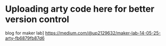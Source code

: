 # Uploading arty code here for better version control
blog for maker lab]
https://medium.com/@up2129632/maker-lab-14-05-25-arty-fb6879fb87d6
